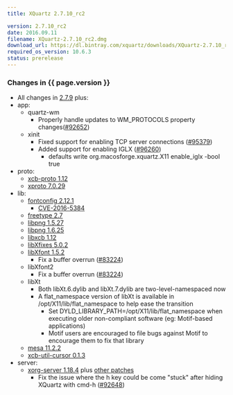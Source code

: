 ```yaml
---
title: XQuartz 2.7.10_rc2

version: 2.7.10_rc2
date: 2016.09.11
filename: XQuartz-2.7.10_rc2.dmg
download_url: https://dl.bintray.com/xquartz/downloads/XQuartz-2.7.10_rc2.dmg
required_os_version: 10.6.3
status: prerelease
---
```


### Changes in {{ page.version }} ###
  * All changes in [2.7.9](XQuartz-2.7.9.html) plus:
  * app:
    * quartz-wm
      * Properly handle updates to WM_PROTOCOLS property changes([#92652](https://bugs.freedesktop.org/show_bug.cgi?id=92652))
    * xinit
      * Fixed support for enabling TCP server connections ([#95379](https://bugs.freedesktop.org/show_bug.cgi?id=95379))
      * Added support for enabling IGLX ([#96260](https://bugs.freedesktop.org/show_bug.cgi?id=96260))
        * defaults write org.macosforge.xquartz.X11 enable_iglx -bool true
  * proto:
    * [xcb-proto 1.12](https://lists.x.org/archives/xorg-announce/2016-May/002693.html)
    * [xproto 7.0.29](https://lists.x.org/archives/xorg-announce/2016-May/002692.html)
  * lib:
    * [fontconfig 2.12.1](https://lists.freedesktop.org/archives/fontconfig/2016-August/005794.html)
      * [CVE-2016-5384](https://cve.mitre.org/cgi-bin/cvename.cgi?name=CVE-2016-5384)
    * [freetype 2.7](https://sourceforge.net/projects/freetype/files/freetype2/2.7)
    * [libpng 1.5.27](https://downloads.sourceforge.net/libpng/libpng15/1.5.27/libpng-1.5.27-README.txt)
    * [libpng 1.6.25](https://downloads.sourceforge.net/libpng/libpng16/1.6.25/libpng-1.6.25-README.txt)
    * [libxcb 1.12](https://lists.x.org/archives/xorg-announce/2016-May/002694.html)
    * [libXfixes 5.0.2](https://lists.x.org/archives/xorg-announce/2016-May/002695.html)
    * [libXfont 1.5.2](https://lists.x.org/archives/xorg-announce/2016-August/002702.html)
      * Fix a buffer overrun ([#83224](https://bugs.freedesktop.org/show_bug.cgi?id=83224))
    * libXfont2
      * Fix a buffer overrun ([#83224](https://bugs.freedesktop.org/show_bug.cgi?id=83224))
    * libXt
      * Both libXt.6.dylib and libXt.7.dylib are two-level-namespaced now
      * A flat_namespace version of libXt is available in /opt/X11/lib/flat_namespace to help ease the transition
         * Set DYLD_LIBRARY_PATH=/opt/X11/lib/flat_namespace when executing older non-compliant software (eg: Motif-based applications)
         * Motif users are encouraged to file bugs against Motif to encourage them to fix that library
    * [mesa 11.2.2](http://mesa3d.org/relnotes/11.2.2.html)
    * [xcb-util-cursor 0.1.3](https://lists.x.org/archives/xorg-announce/2016-May/002691.html)
  * server:
    * [xorg-server 1.18.4](https://lists.x.org/archives/xorg-announce/2016-July/002699.html) plus [other patches](https://github.com/XQuartz/xorg-server/commits/XQuartz-2.7.10_rc2)
      * Fix the issue where the h key could be come "stuck" after hiding XQuartz with cmd-h ([#92648](https://bugs.freedesktop.org/show_bug.cgi?id=92648))
